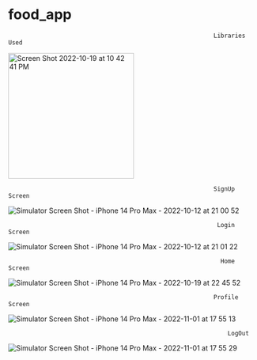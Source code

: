 # food_app
                                                              Libraries Used
                                                              
<img width="254" alt="Screen Shot 2022-10-19 at 10 42 41 PM" src="https://user-images.githubusercontent.com/26799447/196843915-ea02bff6-81cc-4d92-8f6e-f71fd636a131.png">


                                                              SignUp Screen

![Simulator Screen Shot - iPhone 14 Pro Max - 2022-10-12 at 21 00 52](https://user-images.githubusercontent.com/26799447/195475163-77344119-5565-4d7f-ac55-98eb42ea91fe.png)

                                                               Login Screen

![Simulator Screen Shot - iPhone 14 Pro Max - 2022-10-12 at 21 01 22](https://user-images.githubusercontent.com/26799447/195475183-04e9ab50-6362-4f28-8b8a-f47295912e54.png)

                                                                Home Screen

![Simulator Screen Shot - iPhone 14 Pro Max - 2022-10-19 at 22 45 52](https://user-images.githubusercontent.com/26799447/196844322-03a85377-ae1b-4df8-a7f1-6d82b49d4e3f.png)

                                                              Profile Screen
                                                              
![Simulator Screen Shot - iPhone 14 Pro Max - 2022-11-01 at 17 55 13](https://user-images.githubusercontent.com/26799447/199350745-e0b474d1-4895-4b80-bbc9-096e36eeb8f1.png)


                                                                  LogOut
 
 ![Simulator Screen Shot - iPhone 14 Pro Max - 2022-11-01 at 17 55 29](https://user-images.githubusercontent.com/26799447/199351102-52927392-1f48-4eda-82b6-c050d7e4803b.png)
